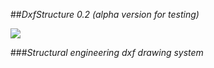 ##*DxfStructure 0.2 (alpha version for testing)*

![](logo.png)

###*Structural engineering dxf drawing system*